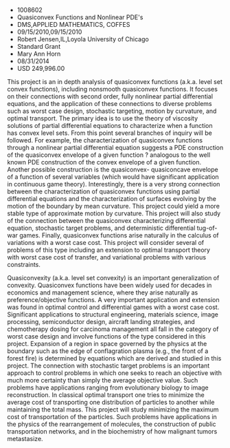 
* 1008602
* Quasiconvex Functions and Nonlinear PDE's
* DMS,APPLIED MATHEMATICS, COFFES
* 09/15/2010,09/15/2010
* Robert Jensen,IL,Loyola University of Chicago
* Standard Grant
* Mary Ann Horn
* 08/31/2014
* USD 249,996.00

This project is an in depth analysis of quasiconvex functions (a.k.a. level set
convex functions), including nonsmooth quasiconvex functions. It focuses on
their connections with second order, fully nonlinear partial differential
equations, and the application of these connections to diverse problems such as
worst case design, stochastic targeting, motion by curvature, and optimal
transport. The primary idea is to use the theory of viscosity solutions of
partial differential equations to characterize when a function has convex level
sets. From this point several branches of inquiry will be followed. For example,
the characterization of quasiconvex functions through a nonlinear partial
differential equation suggests a PDE construction of the quasiconvex envelope of
a given function ? analogous to the well known PDE construction of the convex
envelope of a given function. Another possible construction is the quasiconvex-
quasiconcave envelope of a function of several variables (which would have
significant application in continuous game theory). Interestingly, there is a
very strong connection between the characterization of quasiconvex functions
using partial differential equations and the characterization of surfaces
evolving by the motion of the boundary by mean curvature. This project could
yield a more stable type of approximate motion by curvature. This project will
also study of the connection between the quasiconvex characterizing differential
equation, stochastic target problems, and deterministic differential tug-of-war
games. Finally, quasiconvex functions arise naturally in the calculus of
variations with a worst case cost. This project will consider several of
problems of this type including an extension to optimal transport theory with
worst case cost of transfer, and variational problems with various constraints.

Quasiconvexity (a.k.a. level set convexity) is an important generalization of
convexity. Quasiconvex functions have been widely used for decades in economics
and management science, where they arise naturally as preference/objective
functions. A very important application and extension was found in optimal
control and differential games with a worst case cost. Significant applications
to structural engineering, materials science, image processing, semiconductor
design, aircraft landing strategies, and chemotherapy dosing for carcinoma
management all fall in the category of worst case design and involve functions
of the type considered in this project. Expansion of a region in space governed
by the physics at the boundary such as the edge of conflagration plasma (e.g.,
the front of a forest fire) is determined by equations which are derived and
studied in this project. The connection with stochastic target problems is an
important approach to control problems in which one seeks to reach an objective
with much more certainty than simply the average objective value. Such problems
have applications ranging from evolutionary biology to image reconstruction. In
classical optimal transport one tries to minimize the average cost of
transporting one distribution of particles to another while maintaining the
total mass. This project will study minimizing the maximum cost of
transportation of the particles. Such problems have applications in the physics
of the rearrangement of molecules, the construction of public transportation
networks, and in the biochemistry of how malignant tumors metastasize.
